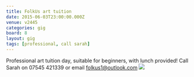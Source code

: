 ```yaml
---
title: FolkUs art tuition
date: 2015-06-03T23:00:00.000Z
venue: v2445
categories: gig
board: 8
layout: gig
tags: [professional, call sarah]
---
```

Professional art tuition day, suitable for beginners, with lunch provided! Call Sarah on 07545 421339 or email folkus1@outlook.com
<img src="https://pbs.twimg.com/media/CGbDwK5WsAAdB-I.jpg" />